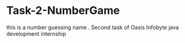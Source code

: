 # Task-2-NumberGame
this is a number guessing name . Second task of Oasis Infobyte java development internship
